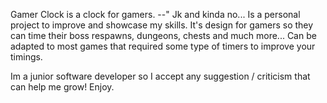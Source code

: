 Gamer Clock is a clock for gamers. --" Jk and kinda no... 
Is a personal project to improve and showcase my skills.
It's design for gamers so they can time their boss respawns, dungeons, chests and much more...
Can be adapted to most games that required some type of timers to improve your timings.

Im a junior software developer so I accept any suggestion / criticism that can help me grow!
                                      Enjoy.
